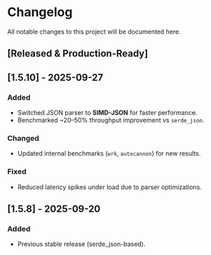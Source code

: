 # Changelog

All notable changes to this project will be documented here.

## [Released & Production-Ready]

## [1.5.10] - 2025-09-27
### Added
- Switched JSON parser to **SIMD-JSON** for faster performance.
- Benchmarked ~20–50% throughput improvement vs `serde_json`.

### Changed
- Updated internal benchmarks (`wrk`, `autocannon`) for new results.

### Fixed
- Reduced latency spikes under load due to parser optimizations.

## [1.5.8] - 2025-09-20
### Added
- Previous stable release (serde_json-based).
